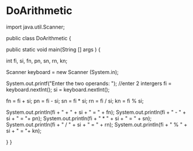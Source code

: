 # DoArithmetic
import java.util.Scanner;

public class DoArithmetic {
	
public static void main(String [] args ) {

int fi, si, fn, pn, sn, rn, kn;

Scanner keyboard = new Scanner (System.in);


System.out.printf("Enter the two operands: ");
//enter 2 intergers
fi = keyboard.nextInt();
si = keyboard.nextInt();

fn = fi + si;
pn = fi - si;
sn = fi * si;
rn = fi / si;
kn = fi % si;



System.out.println(fi + " + " + si + " = " + fn);
System.out.println(fi + " - " + si + " = "+ pn);
System.out.println(fi + " * " + si + " = " + sn);
System.out.println(fi + " / " + si + " = " + rn);
System.out.println(fi + " % " + si + " = "+ kn);

}
}
